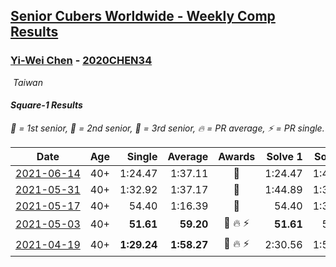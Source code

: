 <style>table {white-space: nowrap;}</style>
<link rel="stylesheet" type="text/css" href="/scw-comp/css/flags.css" />

## [Senior Cubers Worldwide - Weekly Comp Results](/scw-comp/results/)
### [Yi-Wei Chen](README.md) - [2020CHEN34](https://www.worldcubeassociation.org/persons/2020CHEN34?event=sq1)

<i class="flag flag-TW" />&nbsp;Taiwan

#### Square-1 Results

<span style="white-space: nowrap;">🥇 = 1st senior</span>, <span style="white-space: nowrap;">🥈 = 2nd senior</span>, <span style="white-space: nowrap;">🥉 = 3rd senior</span>, <span style="white-space: nowrap;">🔥 = PR average</span>, <span style="white-space: nowrap;">⚡ = PR single</span>.

| Date | Age | Single | Average | Awards | Solve 1 | Solve 2 | Solve 3 | Solve 4 | Solve 5 | Video |
| :--: | :--: | --: | --: | :--: | --: | --: | --: | --: | --: | :-- |
| [2021-06-14](../../results/2021-06-14/sq1.md) | 40+ | 1:24.47 | 1:37.11 | 🥉 | 1:24.47 | 1:41.62 | 1:45.24 | DNS | DNS | [Desktop](https://www.facebook.com/events/154757253369245/permalink/157985133046457) / [Mobile](https://m.facebook.com/events/154757253369245?view=permalink&id=157985133046457) |
| [2021-05-31](../../results/2021-05-31/sq1.md) | 40+ | 1:32.92 | 1:37.17 | 🥉 | 1:44.89 | 1:32.92 | 1:33.70 | DNS | DNS | [Desktop](https://www.facebook.com/events/4232725036784843/permalink/4260072430716770) / [Mobile](https://m.facebook.com/events/4232725036784843?view=permalink&id=4260072430716770) |
| [2021-05-17](../../results/2021-05-17/sq1.md) | 40+ | 54.40 | 1:16.39 | 🥉 | 54.40 | 1:36.28 | 1:14.33 | 58.56 | 1:48.51 | [Desktop](https://www.facebook.com/events/200054195285035/permalink/200875571869564) / [Mobile](https://m.facebook.com/events/200054195285035?view=permalink&id=200875571869564) |
| [2021-05-03](../../results/2021-05-03/sq1.md) | 40+ | **51.61** | **59.20** | 🥈 🔥 ⚡ | **51.61** | 56.65 | 59.94 | 1:26.82 | 1:01.00 | [Desktop](https://www.facebook.com/events/1091923434665777/permalink/1095189344339186) / [Mobile](https://m.facebook.com/events/1091923434665777?view=permalink&id=1095189344339186) |
| [2021-04-19](../../results/2021-04-19/sq1.md) | 40+ | **1:29.24** | **1:58.27** | 🥈 🔥 ⚡ | 2:30.56 | 1:55.01 | **1:29.24** | DNS | DNS | [Desktop](https://www.facebook.com/events/455121419077355/permalink/462025088386988) / [Mobile](https://m.facebook.com/events/455121419077355?view=permalink&id=462025088386988) |


<!-- Global site tag (gtag.js) - Google Analytics -->
<script async src="https://www.googletagmanager.com/gtag/js?id=UA-86348435-3"></script>
<script>window.dataLayer = window.dataLayer || []; function gtag() {dataLayer.push(arguments);} gtag('js', new Date()); gtag('config', 'UA-86348435-3');</script>
